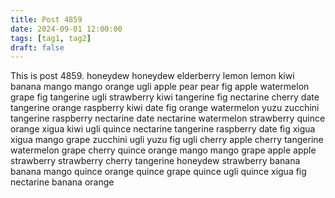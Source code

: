 ```yaml
---
title: Post 4859
date: 2024-09-01 12:00:00
tags: [tag1, tag2]
draft: false
---
```

This is post 4859.
honeydew
honeydew
elderberry
lemon
lemon
kiwi
banana
mango
mango
orange
ugli
apple
pear
pear
fig
apple
watermelon
grape
fig
tangerine
ugli
strawberry
kiwi
tangerine
fig
nectarine
cherry
date
tangerine
orange
raspberry
kiwi
date
fig
orange
watermelon
yuzu
zucchini
tangerine
raspberry
nectarine
date
nectarine
watermelon
strawberry
quince
orange
xigua
kiwi
ugli
quince
nectarine
tangerine
raspberry
date
fig
xigua
xigua
mango
grape
zucchini
ugli
yuzu
fig
ugli
cherry
apple
cherry
tangerine
watermelon
grape
cherry
quince
orange
mango
mango
grape
apple
apple
strawberry
strawberry
cherry
tangerine
honeydew
strawberry
banana
banana
mango
quince
orange
quince
grape
quince
ugli
quince
xigua
fig
nectarine
banana
orange
